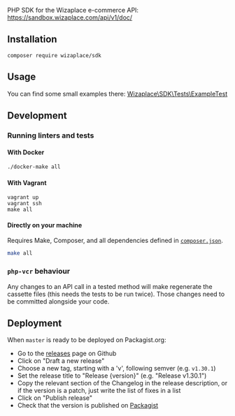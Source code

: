 PHP SDK for the Wizaplace e-commerce API: https://sandbox.wizaplace.com/api/v1/doc/

## Installation

```
composer require wizaplace/sdk
```

## Usage

You can find some small examples there: [Wizaplace\SDK\Tests\ExampleTest](./tests/ExampleTest.php)

## Development

### Running linters and tests

#### With Docker

```bash
./docker-make all
```

#### With Vagrant

```
vagrant up
vagrant ssh
make all
```

#### Directly on your machine

Requires Make, Composer, and all dependencies defined in [`composer.json`](/composer.json).

```bash
make all
```

### `php-vcr` behaviour

Any changes to an API call in a tested method will make regenerate the cassette files (this needs the tests to be run twice). Those changes need to be committed alongside your code.

## Deployment

When `master` is ready to be deployed on Packagist.org:

- Go to the [releases](https://github.com/wizaplace/wizaplace-php-sdk/releases) page on Github
- Click on "Draft a new release"
- Choose a new tag, starting with a 'v', following semver (e.g. `v1.30.1`)
- Set the release title to "Release {version}" (e.g. "Release v1.30.1")
- Copy the relevant section of the Changelog in the release description, or if the version is a patch, just write the list of fixes in a list
- Click on "Publish release"
- Check that the version is published on [Packagist](https://packagist.org/packages/wizaplace/sdk)
 